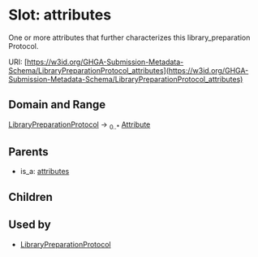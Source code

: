 
# Slot: attributes


One or more attributes that further characterizes this library_preparation Protocol.

URI: [https://w3id.org/GHGA-Submission-Metadata-Schema/LibraryPreparationProtocol_attributes](https://w3id.org/GHGA-Submission-Metadata-Schema/LibraryPreparationProtocol_attributes)


## Domain and Range

[LibraryPreparationProtocol](LibraryPreparationProtocol.md) &#8594;  <sub>0..\*</sub> [Attribute](Attribute.md)

## Parents

 *  is_a: [attributes](attributes.md)

## Children


## Used by

 * [LibraryPreparationProtocol](LibraryPreparationProtocol.md)
